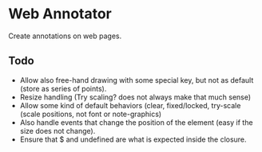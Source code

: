 Web Annotator
=========

Create annotations on web pages.


## Todo

* Allow also free-hand drawing with some special key, but not as default (store as series of points).
* Resize handling (Try scaling? does not always make that much sense)
* Allow some kind of default behaviors (clear, fixed/locked, try-scale (scale positions, not font or note-graphics) 
* Also handle events that change the position of the element (easy if the size does not change).
* Ensure that $ and undefined are what is expected inside the closure.